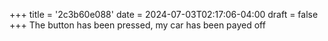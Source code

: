 +++
title = '2c3b60e088'
date = 2024-07-03T02:17:06-04:00
draft = false
+++
The button has been pressed, my car has been payed off